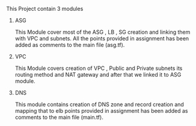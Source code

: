 This Project contain 3 modules 

1. ASG

   This Module cover most of the ASG , LB , SG creation and linking them with VPC and subnets.
   All the points provided in assignment has been added as comments to the main file (asg.tf).

2. VPC

   This Module covers creation of VPC , Public and Private subnets its routing method and NAT gateway and after that we linked it to ASG module.

3. DNS

   This module contains creation of DNS zone and record creation and mapping that to elb
   points provided in assignment has been added as comments to the main file (main.tf).
